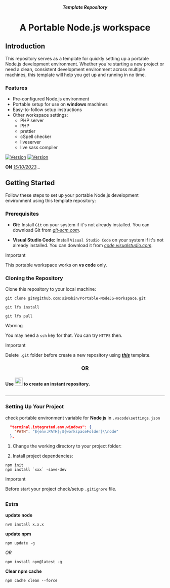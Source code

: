 <h5 align="center">Template Repository</h5>
<h1 align="center">A Portable Node.js workspace</h1>

## Introduction

This repository serves as a template for quickly setting up a portable Node.js development environment. Whether you're starting a new project or need a clean, consistent development environment across multiple machines, this template will help you get up and running in no time.

### Features

- Pre-configured Node.js environment
- Portable setup for use on **windows** machines
- Easy-to-follow setup instructions
- Other workspace settings:
  - PHP server
  - PHP
  - prettier
  - cSpell checker
  - liveserver
  - live sass compiler

[![Version](https://img.shields.io/badge/NODE%20Version-20.6.1-blue.svg)](https://your-project-url)
[![Version](https://img.shields.io/badge/npm%20Version-10.2.0-blue.svg)](https://your-project-url)

**ON** _[15/10/2023](https://github.com/siMobin/Portable-NodeJS-Workspace)_...

## Getting Started

Follow these steps to set up your portable Node.js development environment using this template repository:

### Prerequisites

- **Git:** Install `Git` on your system if it's not already installed. You can download Git from _[git-scm.com](https://git-scm.com/)_.

- **Visual Studio Code:** Install `Visual Studio Code` on your system if it's not already installed. You can download it from _[code.visualstudio.com](https://code.visualstudio.com/download)_.

> [!IMPORTANT]  
> This portable workspace works on **vs code** only.

### Cloning the Repository

Clone this repository to your local machine:

```shell
git clone git@github.com:siMobin/Portable-NodeJS-Workspace.git

git lfs install

git lfs pull
```

> [!WARNING]
> You may need a `ssh` key for that. You can try `HTTPS` then.

> [!IMPORTANT]  
> Delete `.git` folder before create a new repository using **_[this](https://github.com/siMobin/Portable-NodeJS-Workspace)_** template.

<h3 align="center">OR</h3>

<h4>Use <img src="https://img.shields.io/badge/Use this template-2ea043?logo=drop-down&logoColor=white&style=for-the-badge" height="25"/> to create an instant repository.</h4>

##

---

### Setting Up Your Project

check portable environment variable for **Node js** in `.vscode\settings.json`

```json
  "terminal.integrated.env.windows": {
    "PATH": "${env:PATH};${workspaceFolder}\\node"
  },
```

1. Change the working directory to your project folder:

2. Install project dependencies:

```shell
npm init
npm install `xxx` -save-dev
```

<!--
### Usage

Now you're all set to start your Node.js project within this portable environment. Use the following npm scripts to get started:

- **Start the development server:**

```shell
npm start
```

- **Multi-Dev:**

```shell
npm install npm-run-all
```

_settings:_

```json
{
  "dependencies": {
    "npm-run-all": "^4.1.5"
  },
  "name": "name",
  "version": "0.0.1-beta",
  "description": "",
  "main": "index.php",
  "scripts": {
    "start-admin": "php -S localhost:8000 -t x/",
    "start-user": "php -S localhost:8001 -t y/",
    "start-driver": "php -S localhost:8002 -t z/",
    "start": "npm-run-all --parallel start-x start-y start-z"
  },
  "author": "",
  "license": ""
}
``` -->

> [!IMPORTANT]  
> Before start your project check/setup `.gitignore` file.

##

### **Extra**

**update node**

```shell
nvm install x.x.x
```

**update npm**

```shell
npm update -g
```

_OR_

```shell
npm install npm@latest -g
```

**Clear npm cache**

```shell
npm cache clean --force
```
